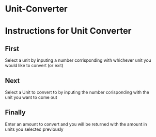 # Unit-Converter
<h1>Instructions for Unit Converter</h1>
<h2>First</h2>
<p>Select a unit by inputing a number corrisponding with whichever unit you would like to convert (or exit)</p>
<h2>Next</h2>
<p>Select a Unit to convert to by inputing the number corisponding with the unit you want to come out</p>
<h2>Finally</h2>
<p>Enter an amount to convert and you will be returned with the amount in units you selected previously</p>
